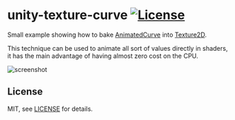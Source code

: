 unity-texture-curve [![License](https://img.shields.io/badge/license-MIT-lightgrey.svg?style=flat)](http://mit-license.org)
==========

Small example showing how to bake [AnimatedCurve](https://docs.unity3d.com/ScriptReference/AnimationCurve.html) into [Texture2D](https://docs.unity3d.com/ScriptReference/Texture2D.html). <br>

This technique can be used to animate all sort of values directly in shaders, it has the main advantage of having almost zero cost on the CPU. <br>

![screenshot](Screenshots/screen0.gif)

License
-------

MIT, see [LICENSE](LICENSE) for details.
